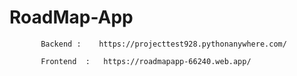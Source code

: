 # RoadMap-App
           Backend :    https://projecttest928.pythonanywhere.com/  

           Frontend  :   https://roadmapapp-66240.web.app/

